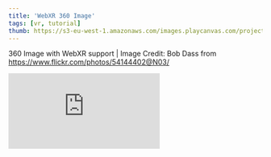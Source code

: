 ```yaml
---
title: 'WebXR 360 Image'
tags: [vr, tutorial]
thumb: https://s3-eu-west-1.amazonaws.com/images.playcanvas.com/projects/12/434266/3B51C6-image-75.jpg
---
```


360 Image with WebXR support | Image Credit: Bob Dass from https://www.flickr.com/photos/54144402@N03/
<div className="iframe-container">
    <iframe loading="lazy" src="https://playcanv.as/p/v6qoi4Yt/" title="WebXR 360 Image" webkitallowfullscreen="true" mozallowfullscreen="true" allow="autoplay" allowfullscreen="true" allowvr="" scrolling="no" frameborder="0" />
</div>
